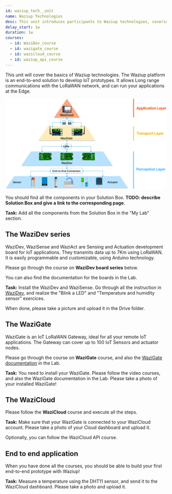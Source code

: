 ```yaml
---
id: waziup_tech__unit
name: Waziup Technologies
desc: This unit introduces participants to Waziup technologies, covering the Waziup IoT platform, hardware, software, architecture, components, and APIs.
delay_start: 1w
duration: 1w
courses:
  - id: WaziDev_course
  - id: wazigate_course
  - id: wazicloud_course
  - id: waziup_api_course
---
```


This unit will cover the basics of Waziup technologies. 
The Waziup platform is an end-to-end solution to develop IoT prototypes.
It allows Long range communications with the LoRaWAN network, and can run your applications at the Edge.

![archi](../../../../courses/1.Fundamentals/1.Intro/img/waziup-ecosystem.png)

You should find all the components in your Solution Box. **TODO: describe Solution Box and give a link to the corresponding page.**

<alert severity='info'>**Task:** Add all the components from the Solution Box in the "My Lab" section.</alert>

## The WaziDev series

WaziDev, WaziSense and WaziAct are Sensing and Actuation development board for IoT applications. They transmits data up to 7Km using LoRaWAN. It is easily programmable and customizable, using Arduino technology.

Please go through the course on **WaziDev board series** below.

You can also find the documentation for the boards in the Lab.

**Task:** Install the WaziDev and WaziSense.
Go through all the instruction in [WaziDev](https://lab.waziup.io/resources/waziup/wazidev), and realize the "Blink a LED" and "Temperature and humidity sensor" exercices.

When done, please take a picture and upload it in the Drive folder.


## The WaziGate

WaziGate is an IoT LoRaWAN Gateway, ideal for all your remote IoT applications. The Gateway can cover up to 100 IoT Sensors and actuator nodes.

Please go through the course on **WaziGate** course, and also the [WaziGate documentation](https://lab.waziup.io/resources/waziup/wazigate) in the Lab.

**Task:** You need to install your WaziGate. Please follow the video courses, and also the WaziGate documentation in the Lab.
Please take a photo of your installed WaziGate!

## The WaziCloud

Please follow the **WaziCloud** course and execute all the steps.

**Task:** Make sure that your WaziGate is connected to your WaziCloud account. Please take a photo of your Cloud dashboard and upload it.

Optionally, you can follow the WaziCloud API course.

## End to end application

When you have done all the courses, you should be able to build your first end-to-end prototype with Waziup!

**Task:** Measure a temperature using the DHT11 sensor, and send it to the WaziCloud dashboard.
Please take a photo and upload it.


